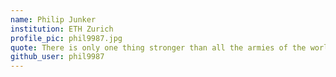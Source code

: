 ```yaml
---
name: Philip Junker
institution: ETH Zurich
profile_pic: phil9987.jpg
quote: There is only one thing stronger than all the armies of the world: and that is an idea whose time has come.
github_user: phil9987
---
```


